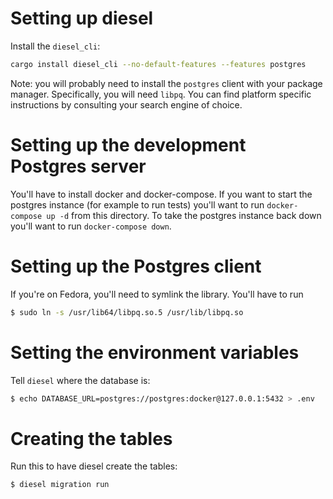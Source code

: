 # Setting up diesel

Install the `diesel_cli`:

```bash
cargo install diesel_cli --no-default-features --features postgres
```

Note: you will probably need to install the `postgres` client with your package manager.
Specifically, you will need `libpq`. You can find platform specific instructions by consulting your search engine of choice.

# Setting up the development Postgres server

You'll have to install docker and docker-compose.
If you want to start the postgres instance (for example to run tests) you'll want to run `docker-compose up -d` from this directory.
To take the postgres instance back down you'll want to run `docker-compose down`.

# Setting up the Postgres client

If you're on Fedora, you'll need to symlink the library.
You'll have to run
```bash
$ sudo ln -s /usr/lib64/libpq.so.5 /usr/lib/libpq.so
```

# Setting the environment variables

Tell `diesel` where the database is:

```bash
$ echo DATABASE_URL=postgres://postgres:docker@127.0.0.1:5432 > .env
```

# Creating the tables

Run this to have diesel create the tables:

```bash
$ diesel migration run
```
